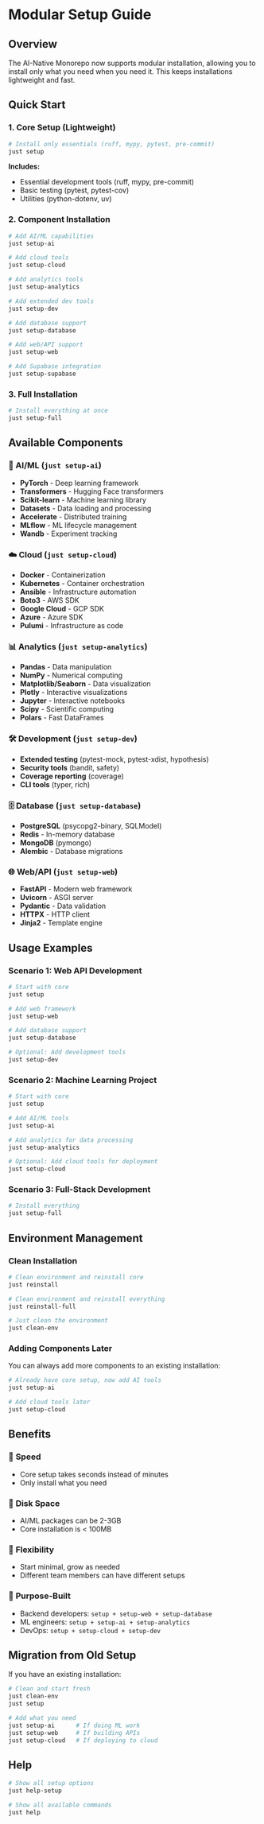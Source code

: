 # Modular Setup Guide

## Overview
The AI-Native Monorepo now supports modular installation, allowing you to install only what you need when you need it. This keeps installations lightweight and fast.

## Quick Start

### 1. Core Setup (Lightweight)
```bash
# Install only essentials (ruff, mypy, pytest, pre-commit)
just setup
```

**Includes:**
- Essential development tools (ruff, mypy, pre-commit)
- Basic testing (pytest, pytest-cov)
- Utilities (python-dotenv, uv)

### 2. Component Installation
```bash
# Add AI/ML capabilities
just setup-ai

# Add cloud tools
just setup-cloud

# Add analytics tools
just setup-analytics

# Add extended dev tools
just setup-dev

# Add database support
just setup-database

# Add web/API support
just setup-web

# Add Supabase integration
just setup-supabase
```

### 3. Full Installation
```bash
# Install everything at once
just setup-full
```

## Available Components

### 🤖 AI/ML (`just setup-ai`)
- **PyTorch** - Deep learning framework
- **Transformers** - Hugging Face transformers
- **Scikit-learn** - Machine learning library
- **Datasets** - Data loading and processing
- **Accelerate** - Distributed training
- **MLflow** - ML lifecycle management
- **Wandb** - Experiment tracking

### ☁️ Cloud (`just setup-cloud`)
- **Docker** - Containerization
- **Kubernetes** - Container orchestration
- **Ansible** - Infrastructure automation
- **Boto3** - AWS SDK
- **Google Cloud** - GCP SDK
- **Azure** - Azure SDK
- **Pulumi** - Infrastructure as code

### 📊 Analytics (`just setup-analytics`)
- **Pandas** - Data manipulation
- **NumPy** - Numerical computing
- **Matplotlib/Seaborn** - Data visualization
- **Plotly** - Interactive visualizations
- **Jupyter** - Interactive notebooks
- **Scipy** - Scientific computing
- **Polars** - Fast DataFrames

### 🛠️ Development (`just setup-dev`)
- **Extended testing** (pytest-mock, pytest-xdist, hypothesis)
- **Security tools** (bandit, safety)
- **Coverage reporting** (coverage)
- **CLI tools** (typer, rich)

### 🗄️ Database (`just setup-database`)
- **PostgreSQL** (psycopg2-binary, SQLModel)
- **Redis** - In-memory database
- **MongoDB** (pymongo)
- **Alembic** - Database migrations

### 🌐 Web/API (`just setup-web`)
- **FastAPI** - Modern web framework
- **Uvicorn** - ASGI server
- **Pydantic** - Data validation
- **HTTPX** - HTTP client
- **Jinja2** - Template engine

## Usage Examples

### Scenario 1: Web API Development
```bash
# Start with core
just setup

# Add web framework
just setup-web

# Add database support
just setup-database

# Optional: Add development tools
just setup-dev
```

### Scenario 2: Machine Learning Project
```bash
# Start with core
just setup

# Add AI/ML tools
just setup-ai

# Add analytics for data processing
just setup-analytics

# Optional: Add cloud tools for deployment
just setup-cloud
```

### Scenario 3: Full-Stack Development
```bash
# Install everything
just setup-full
```

## Environment Management

### Clean Installation
```bash
# Clean environment and reinstall core
just reinstall

# Clean environment and reinstall everything
just reinstall-full

# Just clean the environment
just clean-env
```

### Adding Components Later
You can always add more components to an existing installation:

```bash
# Already have core setup, now add AI tools
just setup-ai

# Add cloud tools later
just setup-cloud
```

## Benefits

### 🚀 **Speed**
- Core setup takes seconds instead of minutes
- Only install what you need

### 💾 **Disk Space**
- AI/ML packages can be 2-3GB
- Core installation is < 100MB

### 🔧 **Flexibility**
- Start minimal, grow as needed
- Different team members can have different setups

### 🎯 **Purpose-Built**
- Backend developers: `setup + setup-web + setup-database`
- ML engineers: `setup + setup-ai + setup-analytics`
- DevOps: `setup + setup-cloud + setup-dev`

## Migration from Old Setup

If you have an existing installation:

```bash
# Clean and start fresh
just clean-env
just setup

# Add what you need
just setup-ai      # If doing ML work
just setup-web     # If building APIs
just setup-cloud   # If deploying to cloud
```

## Help

```bash
# Show all setup options
just help-setup

# Show all available commands
just help
```
